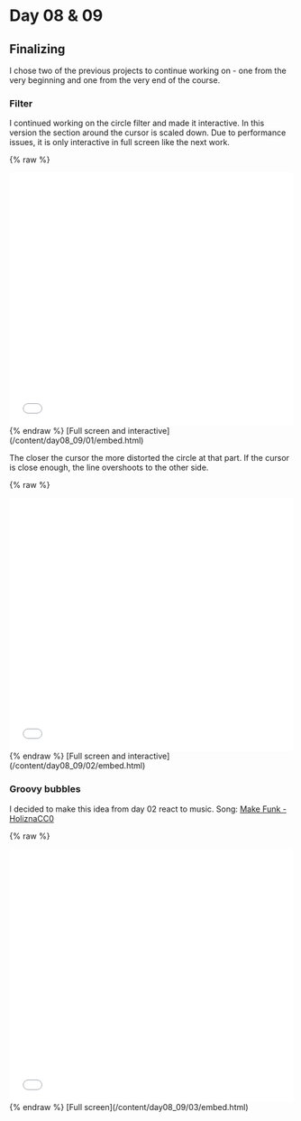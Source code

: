 # Day 08 & 09

## Finalizing

I chose two of the previous projects to continue working on - one from the very beginning and one from the very end of the course.

### Filter

I continued working on the circle filter and made it interactive. In this version the section around the cursor is scaled down. Due to performance issues, it is only interactive in full screen like the next work.

{% raw %}
<iframe src="content/day08_09/01.1/embed.html" width="100%" height="450" frameborder="no"></iframe>
{% endraw %}
[Full screen and interactive](/content/day08_09/01/embed.html)

The closer the cursor the more distorted the circle at that part. If the cursor is close enough, the line overshoots to the other side.

{% raw %}
<iframe src="content/day08_09/02.1/embed.html" width="100%" height="450" frameborder="no"></iframe>
{% endraw %}
[Full screen and interactive](/content/day08_09/02/embed.html)

### Groovy bubbles

I decided to make this idea from day 02 react to music.
Song: [Make Funk - HoliznaCC0](https://freemusicarchive.org/music/holiznacc0/bassic/make-funk/)

{% raw %}
<iframe src="content/day08_09/03/embed.html" width="100%" height="450" frameborder="no"></iframe>
{% endraw %}
[Full screen](/content/day08_09/03/embed.html)